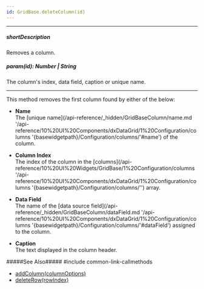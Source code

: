 ```yaml
---
id: GridBase.deleteColumn(id)
---
```

---
##### shortDescription
Removes a column.

##### param(id): Number | String
The column's index, data field, caption or unique name.

---
This method removes the first column found by either of the below:

* **Name**        
The [unique name](/api-reference/_hidden/GridBaseColumn/name.md '/api-reference/10%20UI%20Components/dxDataGrid/1%20Configuration/columns '{basewidgetpath}/Configuration/columns/'#name') of the column.

* **Column Index**        
The index of the column in the [columns](/api-reference/10%20UI%20Widgets/GridBase/1%20Configuration/columns '/api-reference/10%20UI%20Components/dxDataGrid/1%20Configuration/columns '{basewidgetpath}/Configuration/columns/'') array.

* **Data Field**        
The name of the [data source field](/api-reference/_hidden/GridBaseColumn/dataField.md '/api-reference/10%20UI%20Components/dxDataGrid/1%20Configuration/columns '{basewidgetpath}/Configuration/columns/'#dataField') assigned to the column.

* **Caption**        
The text displayed in the column header.

#####See Also#####
#include common-link-callmethods
- [addColumn(columnOptions)](/api-reference/10%20UI%20Components/dxDataGrid/3%20Methods/addColumn(columnOptions).md '{basewidgetpath}/Methods/#addColumncolumnOptions')
- [deleteRow(rowIndex)](/api-reference/10%20UI%20Components/GridBase/3%20Methods/deleteRow(rowIndex).md '{basewidgetpath}/Methods/#deleteRowrowIndex')